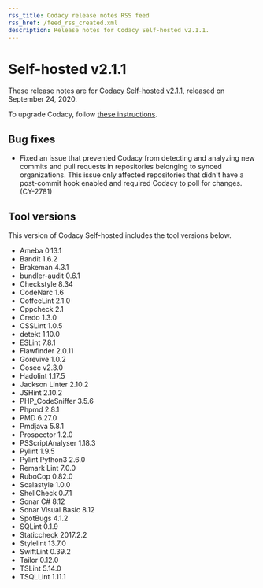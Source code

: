 ```yaml
---
rss_title: Codacy release notes RSS feed
rss_href: /feed_rss_created.xml
description: Release notes for Codacy Self-hosted v2.1.1.
---
```


# Self-hosted v2.1.1

These release notes are for [Codacy Self-hosted v2.1.1](https://github.com/codacy/chart/releases/tag/2.1.1), released on September 24, 2020.

To upgrade Codacy, follow [these instructions](../../chart/maintenance/upgrade.md).

## Bug fixes

-   Fixed an issue that prevented Codacy from detecting and analyzing new commits and pull requests in repositories belonging to synced organizations. This issue only affected repositories that didn't have a post-commit hook enabled and required Codacy to poll for changes. (CY-2781)

## Tool versions

This version of Codacy Self-hosted includes the tool versions below.

-   Ameba 0.13.1
-   Bandit 1.6.2
-   Brakeman 4.3.1
-   bundler-audit 0.6.1
-   Checkstyle 8.34
-   CodeNarc 1.6
-   CoffeeLint 2.1.0
-   Cppcheck 2.1
-   Credo 1.3.0
-   CSSLint 1.0.5
-   detekt 1.10.0
-   ESLint 7.8.1
-   Flawfinder 2.0.11
-   Gorevive 1.0.2
-   Gosec v2.3.0
-   Hadolint 1.17.5
-   Jackson Linter 2.10.2
-   JSHint 2.10.2
-   PHP_CodeSniffer 3.5.6
-   Phpmd 2.8.1
-   PMD 6.27.0
-   Pmdjava 5.8.1
-   Prospector 1.2.0
-   PSScriptAnalyser 1.18.3
-   Pylint 1.9.5
-   Pylint Python3 2.6.0
-   Remark Lint 7.0.0
-   RuboCop 0.82.0
-   Scalastyle 1.0.0
-   ShellCheck 0.7.1
-   Sonar C# 8.12
-   Sonar Visual Basic 8.12
-   SpotBugs 4.1.2
-   SQLint 0.1.9
-   Staticcheck 2017.2.2
-   Stylelint 13.7.0
-   SwiftLint 0.39.2
-   Tailor 0.12.0
-   TSLint 5.14.0
-   TSQLLint 1.11.1
